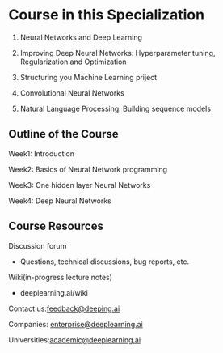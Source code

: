 # Course in this Specialization

1. Neural Networks and Deep Learning

2. Improving Deep Neural Networks: Hyperparameter tuning, Regularization and Optimization

3. Structuring you Machine Learning priject

4. Convolutional Neural Networks

5. Natural Language Processing: Building sequence models

## Outline of the Course

Week1: Introduction

Week2: Basics of Neural Network programming

Week3: One hidden layer Neural Networks

Week4: Deep Neural Networks

## Course Resources

Discussion forum
- Questions, technical discussions, bug reports, etc.

Wiki(in-progress lecture notes)
- deeplearning.ai/wiki

Contact us:feedback@deeping.ai

Companies: enterprise@deeplearning.ai

Universities:academic@deeplearning.ai

